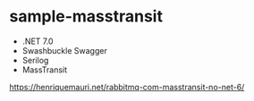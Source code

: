 # sample-masstransit

- .NET 7.0
- Swashbuckle Swagger
- Serilog
- MassTransit

https://henriquemauri.net/rabbitmq-com-masstransit-no-net-6/

